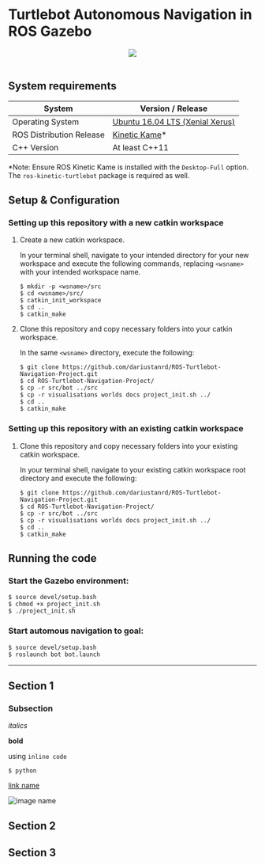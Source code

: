 # Turtlebot Autonomous Navigation in ROS Gazebo
<div align="center">
  <img src="imagelink"><br><br>
</div>

## System requirements
| **System** | **Version / Release** |
|-----------------|-----------|
| Operating System | [Ubuntu 16.04 LTS (Xenial Xerus)](http://releases.ubuntu.com/16.04/) |
| ROS Distribution Release | [Kinetic Kame](http://wiki.ros.org/kinetic/Installation/Ubuntu)*|
| C++ Version | At least C++11 |


*Note: Ensure ROS Kinetic Kame is installed with the `Desktop-Full` option. The `ros-kinetic-turtlebot` package is required as well.

## Setup & Configuration

### Setting up this repository with a **new** catkin workspace

1. Create a new catkin workspace.
   
    In your terminal shell, navigate to your intended directory for your new workspace and execute the following commands, replacing `<wsname>` with your intended workspace name.

    ```shell
    $ mkdir -p <wsname>/src
    $ cd <wsname>/src/
    $ catkin_init_workspace
    $ cd ..
    $ catkin_make
    ```

2. Clone this repository and copy necessary folders into your catkin workspace.
    
    In the same `<wsname>` directory, execute the following:

    ```shell
    $ git clone https://github.com/dariustanrd/ROS-Turtlebot-Navigation-Project.git
    $ cd ROS-Turtlebot-Navigation-Project/
    $ cp -r src/bot ../src
    $ cp -r visualisations worlds docs project_init.sh ../
    $ cd ..
    $ catkin_make
    ```

### Setting up this repository with an **existing** catkin workspace
1. Clone this repository and copy necessary folders into your existing catkin workspace.
    
    In your terminal shell, navigate to your existing catkin workspace root directory and execute the following:

    ```shell
    $ git clone https://github.com/dariustanrd/ROS-Turtlebot-Navigation-Project.git
    $ cd ROS-Turtlebot-Navigation-Project/
    $ cp -r src/bot ../src
    $ cp -r visualisations worlds docs project_init.sh ../
    $ cd ..
    $ catkin_make
    ```


## Running the code

### Start the Gazebo environment:

```shell
$ source devel/setup.bash
$ chmod +x project_init.sh
$ ./project_init.sh
```

### Start automous navigation to goal:
```shell
$ source devel/setup.bash
$ roslaunch bot bot.launch
```
-----------------


## Section 1
### Subsection
*italics*

**bold**

using `inline code`

```shell
$ python
```

[link name](linkhere)

![image name](image.jpg)

## Section 2

## Section 3